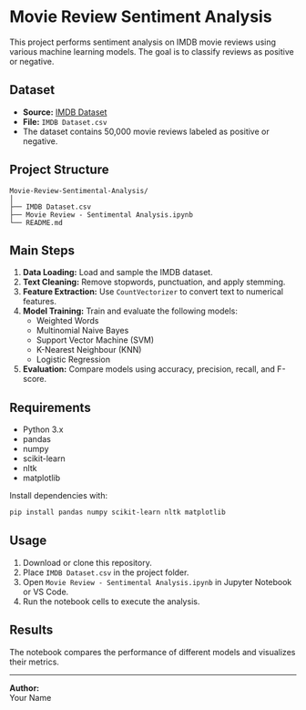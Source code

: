 # Movie Review Sentiment Analysis

This project performs sentiment analysis on IMDB movie reviews using various machine learning models. The goal is to classify reviews as positive or negative.

## Dataset

- **Source:** [IMDB Dataset](https://ai.stanford.edu/~amaas/data/sentiment/)
- **File:** `IMDB Dataset.csv`
- The dataset contains 50,000 movie reviews labeled as positive or negative.

## Project Structure

```
Movie-Review-Sentimental-Analysis/
│
├── IMDB Dataset.csv
├── Movie Review - Sentimental Analysis.ipynb
└── README.md
```

## Main Steps

1. **Data Loading:** Load and sample the IMDB dataset.
2. **Text Cleaning:** Remove stopwords, punctuation, and apply stemming.
3. **Feature Extraction:** Use `CountVectorizer` to convert text to numerical features.
4. **Model Training:** Train and evaluate the following models:
    - Weighted Words
    - Multinomial Naive Bayes
    - Support Vector Machine (SVM)
    - K-Nearest Neighbour (KNN)
    - Logistic Regression
5. **Evaluation:** Compare models using accuracy, precision, recall, and F-score.

## Requirements

- Python 3.x
- pandas
- numpy
- scikit-learn
- nltk
- matplotlib

Install dependencies with:
```bash
pip install pandas numpy scikit-learn nltk matplotlib
```

## Usage

1. Download or clone this repository.
2. Place `IMDB Dataset.csv` in the project folder.
3. Open `Movie Review - Sentimental Analysis.ipynb` in Jupyter Notebook or VS Code.
4. Run the notebook cells to execute the analysis.

## Results

The notebook compares the performance of different models and visualizes their metrics.

---

**Author:**  
Your Name
